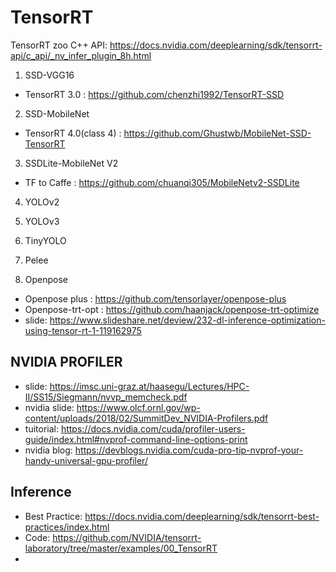 # TensorRT
TensorRT zoo 
C++ API: https://docs.nvidia.com/deeplearning/sdk/tensorrt-api/c_api/_nv_infer_plugin_8h.html 

1. SSD-VGG16
- TensorRT 3.0 : https://github.com/chenzhi1992/TensorRT-SSD 
2. SSD-MobileNet 
- TensorRT 4.0(class 4) : https://github.com/Ghustwb/MobileNet-SSD-TensorRT 
3. SSDLite-MobileNet V2  
- TF to Caffe : https://github.com/chuanqi305/MobileNetv2-SSDLite
4. YOLOv2 
5. YOLOv3
6. TinyYOLO 
7. Pelee 

8. Openpose
- Openpose plus : https://github.com/tensorlayer/openpose-plus 
- Openpose-trt-opt : https://github.com/haanjack/openpose-trt-optimize   
- slide: https://www.slideshare.net/deview/232-dl-inference-optimization-using-tensor-rt-1-119162975 

## NVIDIA PROFILER 
- slide: https://imsc.uni-graz.at/haasegu/Lectures/HPC-II/SS15/Siegmann/nvvp_memcheck.pdf
- nvidia slide: https://www.olcf.ornl.gov/wp-content/uploads/2018/02/SummitDev_NVIDIA-Profilers.pdf
- tuitorial: https://docs.nvidia.com/cuda/profiler-users-guide/index.html#nvprof-command-line-options-print 
- nvidia blog: https://devblogs.nvidia.com/cuda-pro-tip-nvprof-your-handy-universal-gpu-profiler/

## Inference 
- Best Practice: https://docs.nvidia.com/deeplearning/sdk/tensorrt-best-practices/index.html 
- Code: https://github.com/NVIDIA/tensorrt-laboratory/tree/master/examples/00_TensorRT 
- 
